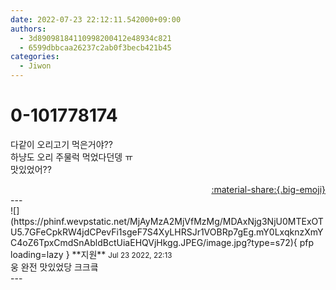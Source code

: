 ```yaml
---
date: 2022-07-23 22:12:11.542000+09:00
authors:
  - 3d89098184110998200412e48934c821
  - 6599dbbcaa26237c2ab0f3becb421b45
categories:
  - Jiwon
---
```


# 0-101778174

<div class="post-container" markdown="1">
<div class="content-container md-sidebar__scrollwrap" markdown="1">

다같이 오리고기 먹은거야??<br>하냥도 오리 주물럭 먹었다던뎅 ㅠ<br>맛있었어??

</div>
</div>

<div style="text-align: right;" markdown="1">
<a href="https://weverse.io/fromis9/fanpost/0-101778174" style="text-align: right;">:material-share:{.big-emoji}</a>
</div>
---

<div class="comments-container md-sidebar__scrollwrap" markdown="1">
<div class="comment" markdown="1">
<div class='id-container' markdown="1">
![](https://phinf.wevpstatic.net/MjAyMzA2MjVfMzMg/MDAxNjg3NjU0MTExOTU5.7GFeCpkRW4jdCPevFi1sgeF7S4XyLHRSJr1VOBRp7gEg.mY0LxqknzXmYC4oZ6TpxCmdSnAbldBctUiaEHQVjHkgg.JPEG/image.jpg?type=s72){ pfp loading=lazy }
**<span class="artist">지원</span>** <small>Jul 23 2022, 22:13</small><br>
</div>
<div class='comment-body' markdown="1">
웅 완전 맛있었당 크크킄
</div>
</div>
</div>
---
